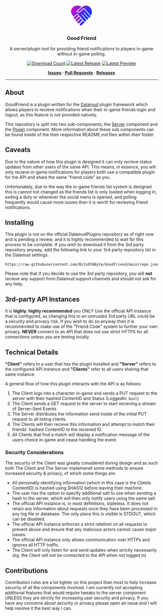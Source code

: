 <!-- Repository Header Begin -->
<div align="center">

<img src="./.assets/icon.png" alt="Goodfriend Logo" width="15%">
  
### Good Friend
A server/plugin tool for providing friend notifications to players in-game without in-game polling.

[![Download Count](https://img.shields.io/endpoint?url=https://vz32sgcoal.execute-api.us-east-1.amazonaws.com/GoodFriend)](https://github.com/BitsOfAByte/GoodFriend) 
[![Latest Release](https://img.shields.io/github/v/release/BitsOfAByte/GoodFriend?color=blue&label=Release)](https://github.com/BitsOfAByte/GoodFriend/releases/latest)
[![Latest Preview](https://img.shields.io/github/v/release/BitsOfAByte/GoodFriend?color=orange&include_prereleases&label=Testing)](https://github.com/BitsOfAByte/GoodFriend/releases/latest)

**[Issues](https://github.com/BitsOfAByte/GoodFriend/issues) · [Pull Requests](https://github.com/BitsOfAByte/GoodFriend/pulls) · [Releases](https://github.com/BitsOfAByte/GoodFriend/releases/latest)**

</div>

---
<!-- Repository Header End -->

## About
GoodFriend is a plugin written for the [Dalamud](https://github.com/goatcorp/Dalamud) plugin framework which allows players to recieve notifications when their in-game friends login and logout, as this feature is not provided natively.

This repository is split into two sub-components, the [Server](src/GoodFriend.Server/) component and the [Plugin](src/GoodFriend.Plugin/) component. More information about these sub components can be found inside of the their respective README.md files within their folder.

## Caveats
Due to the nature of how this plugin is designed it can only recieve status updates from other users of the same API. This means, in essence, you will only recieve in-game notifications for players both use a compatible plugin for the API and share the same "friend code" as you.

Unfortunately, due to the way the in-game friends list system is designed this is cannot not changed as the friends list is only loaded when logging in, exiting a duty or whenever the social menu is opened, and polling frequently would cause more issues then it is worth for recieving friend notifications.

## Installing
This plugin is not on the official DalamudPlugins repository as of right now and is pending a review, and it is highly recommended to wait for this process to be complete. If you wish to download it from the 3rd party repository anyway, add the following link to your 3rd-party repository list in the Dalamud settings.

```
https://raw.githubusercontent.com/BitsOfAByte/GoodFriend/main/repo.json
```

Please note that if you decide to use the 3rd party repository, you will **not** recieve any support from Dalamud support channels and should not ask for any help.

## 3rd-party API Instances
It is **highly. highly recommended** you ONLY Use the official API instance that is configured, as changing this to an untrusted 3rd party URL could be a security and privacy risk. If you wish to do so anyway then it is recommended to make use of the "Friend Code" system to further your own privacy. **NEVER** connect to an API that does not use strict HTTPS for all connections unless you are testing locally.

## Technical Details
**"Client"** refers to a user that has the plugin installed and **"Server"** refers to the configured API instance and **"Clients"** refer to all users sharing that same instance.

A general flow of how this plugin interacts with the API is as follows:

1. The Client logs into a character in-game and sends a PUT request to the server with their hashed ContentID and Status (LoggedIn: `bool`)
2. The Client sends a GET request to the server to start recieving a stream of Server-Sent Events
3. The Server distributes the information send inside of the initial PUT request to all listing clients.
4. The Clients will then recieve this information and attempt to match their friends' hashed ContentID to the recieved ID.
5. All Clients that find a match will display a notification message of the users choice in-game and cease handling the event.

### Security Considerations
The security of the Client was greatly considered during design and as such both The Client and The Server implemenet some methods to ensure increased security & privacy, of which some things are:

- All personally identifying information (which in this case is the Clients ContentID) is hashed using SHA512 before leaving their machine.
- The user has the option to specify additional salt to use when sending a hash to the server, which will then only notify users using the same salt.
- The official API instance is, in most definitions, stateless. It does not retain any information about requests once they have been processed in any log file or database. The only place this is visible is STDOUT, which can be disabled.
- The official API instance enforces a strict ratelimit on all requests to prevent abuse and ensure that any malicious actors cannot cause major issues.
- The official API instance only allows communication over HTTPs and ignores all HTTP traffic. 
- The Client will only listen for and send updates when strictly necessarily (eg. the Client will not be connected to the API when not logged in)

## Contributions
Contribution rules are a lot tighter on this project than most to help increase security of all the components involved. I am currently not accepting additional features that would require tweaks to the server component UNLESS they are strictly for increasing user security and privacy. If you have any concerns about security or privacy please open an issue and I will help resolve it the best way I can.
